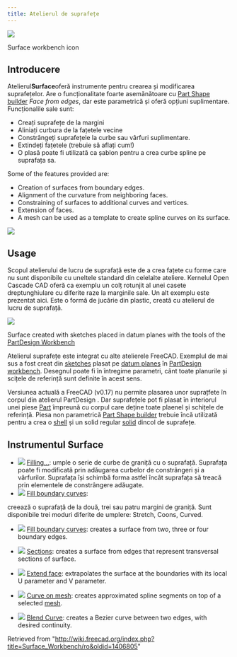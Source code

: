 ```yaml
---
title: Atelierul de suprafețe
---
```


![](/images/Workbench_Surface.svg)

Surface workbench icon

## Introducere

Atelierul**Surface**oferă instrumente pentru crearea și modificarea suprafețelor. Are o funcționalitate foarte asemănătoare cu [Part Shape builder](/Part_Shapebuilder/ro "Part Shapebuilder/ro") _Face from edges_, dar este parametrică și oferă opțiuni suplimentare. Funcționalile sale sunt:

- Creați suprafețe de la margini
- Aliniați curbura de la fațetele vecine
- Constrângeți suprafețele la curbe sau vârfuri suplimentare.
- Extindeți fațetele (trebuie să aflați cum!)
- O plasă poate fi utilizată ca șablon pentru a crea curbe spline pe suprafața sa.

Some of the features provided are:

- Creation of surfaces from boundary edges.
- Alignment of the curvature from neighboring faces.
- Constraining of surfaces to additional curves and vertices.
- Extension of faces.
- A mesh can be used as a template to create spline curves on its surface.

![](/images/Surface_example.png)

## Usage

Scopul atelierului de lucru de suprafață este de a crea fațete cu forme care nu sunt disponibile cu uneltele standard din celelalte ateliere. Kernelul Open Cascade CAD oferă ca exemplu un colț rotunjit al unei casete dreptunghiulare cu diferite raze la marginile sale. Un alt exemplu este prezentat aici. Este o formă de jucărie din plastic, creată cu atelierul de lucru de suprafață.

![](/images/Toy_Duck.png)

Surface created with sketches placed in datum planes with the tools of the [PartDesign Workbench](/PartDesign_Workbench "PartDesign Workbench")

Atelierul suprafețe este integrat cu alte atelierele FreeCAD. Exemplul de mai sus a fost creat din [sketches](/Sketcher_Workbench/ro "Sketcher Workbench/ro") plasat pe [datum planes](/PartDesign_Plane/ro "PartDesign Plane/ro") în [PartDesign workbench](/PartDesign_Workbench/ro "PartDesign Workbench/ro"). Desegnul poate fi în întregime parametri, cânt toate planurile și scițele de referință sunt definite în acest sens.

Versiunea actuală a FreeCAD (v0.17) nu permite plasarea unor suprațfete în corpul din atelierul PartDesign . Dar suprafețele pot fi plasat în interiorul unei piese [Part](/Std_Part/ro "Std Part/ro") împreună cu corpul care deține toate plaenel și schițele de referință. Piesa non parametrică [Part Shape builder](/Part_Shapebuilder/ro "Part Shapebuilder/ro") trebuie încă utilizată pentru a crea o [shell](/Glossary/ro#Shell "Glossary/ro") și un solid regular [solid](/Glossary/ro#Solid "Glossary/ro") dincol de suprafețe.

## Instrumentul Surface

- ![](/images/Filling.svg) [Filling...](/Surface_Filling/ro "Surface Filling/ro"): umple o serie de curbe de graniță cu o suprafață. Suprafața poate fi modificată prin adăugarea curbelor de constrângeri și a vârfurilor. Suprafața își schimbă forma astfel încât suprafața să treacă prin elementele de constrângere adăugate.
- ![](/images/BSplineSurf.svg) [Fill boundary curves](/Surface_GeomFillSurface/ro "Surface GeomFillSurface/ro"):

creează o suprafață de la două, trei sau patru margini de graniță. Sunt disponibile trei moduri diferite de umplere: Stretch, Coons, Curved.

- ![](/images/Surface_GeomFillSurface.svg) [Fill boundary curves](/Surface_GeomFillSurface "Surface GeomFillSurface"): creates a surface from two, three or four boundary edges.

- ![](/images/Surface_Sections.svg) [Sections](/Surface_Sections "Surface Sections"): creates a surface from edges that represent transversal sections of surface.

- ![](/images/Surface_ExtendFace.svg) [Extend face](/Surface_ExtendFace "Surface ExtendFace"): extrapolates the surface at the boundaries with its local U parameter and V parameter.

- ![](/images/Surface_CurveOnMesh.svg) [Curve on mesh](/Surface_CurveOnMesh "Surface CurveOnMesh"): creates approximated spline segments on top of a selected [mesh](/Mesh_Workbench "Mesh Workbench").

- ![](/images/Surface_BlendCurve.svg) [Blend Curve](/Surface_BlendCurve "Surface BlendCurve"): creates a Bezier curve between two edges, with desired continuity.

Retrieved from "<http://wiki.freecad.org/index.php?title=Surface_Workbench/ro&oldid=1406805>"
